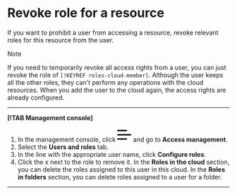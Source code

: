 # Revoke role for a resource

If you want to prohibit a user from accessing a resource, revoke relevant roles for this resource from the user.

> [!NOTE]
>
> If you need to temporarily revoke all access rights from a user, you can just revoke the role of `[!KEYREF roles-cloud-member]`. Although the user keeps all the other roles, they can't perform any operations with the cloud resources. When you add the user to the cloud again, the access rights are already configured.

---

**[!TAB Management console]**

1. In the management console, click ![image](../../../_assets/ugly-sandwich.svg) and go to **Access management**.
2. Select the **Users and roles** tab.
3. In the line with the appropriate user name, click **Configure roles**.
4. Click the x next to the role to remove it. In the **Roles in the cloud** section, you can delete the roles assigned to this user in this cloud. In the **Roles in folders** section, you can delete roles assigned to a user for a folder.

---

